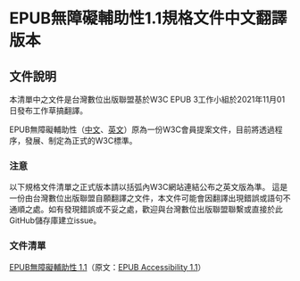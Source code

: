 # EPUB無障礙輔助性1.1規格文件中文翻譯版本

## 文件說明

本清單中之文件是台灣數位出版聯盟基於W3C EPUB 3工作小組於2021年11月01日發布工作草搞翻譯。

EPUB無障礙輔助性（[中文](https://dpublishing.github.io/epub-specs-tc/epub32/epub-accessibility.html)、[英文](https://www.w3.org/Submission/epub-a11y/)）原為一份W3C會員提案文件，目前將透過程序，發展、制定為正式的W3C標準。

### 注意

以下規格文件清單之正式版本請以括弧內W3C網站連結公布之英文版為準。
這是一份由台灣數位出版聯盟自願翻譯之文件，本文件可能會因翻譯出現錯誤或語句不通順之處。如有發現錯誤或不妥之處，歡迎與台灣數位出版聯盟聯繫或直接於此GitHub儲存庫建立issue。

### 文件清單

[EPUB無障礙輔助性 1.1](https://bobbytung.github.io/EPUB-A11y-1.1-TC/epub-a11y-11.html)（原文：[EPUB Accessibility 1.1](https://www.w3.org/TR/epub-a11y-11/)）
